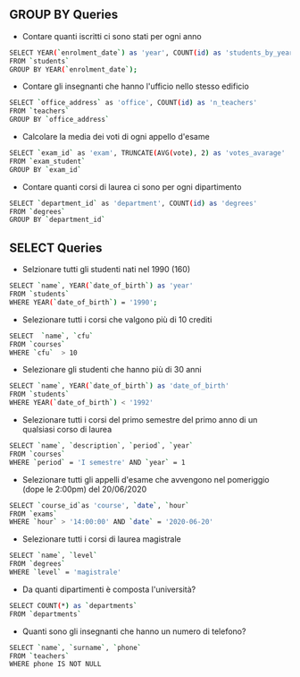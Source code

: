 ## GROUP BY Queries

- Contare quanti iscritti ci sono stati per ogni anno
```sh
SELECT YEAR(`enrolment_date`) as 'year', COUNT(id) as 'students_by_year'
FROM `students`
GROUP BY YEAR(`enrolment_date`);
```

- Contare gli insegnanti che hanno l'ufficio nello stesso edificio
```sh
SELECT `office_address` as 'office', COUNT(id) as 'n_teachers'
FROM `teachers`
GROUP BY `office_address`
```

- Calcolare la media dei voti di ogni appello d'esame

```sh
SELECT `exam_id` as 'exam', TRUNCATE(AVG(vote), 2) as 'votes_avarage' 
FROM `exam_student`
GROUP BY `exam_id`
```

- Contare quanti corsi di laurea ci sono per ogni dipartimento
```sh
SELECT `department_id` as 'department', COUNT(id) as 'degrees'
FROM `degrees`
GROUP BY `department_id`
```

## SELECT Queries

- Selzionare tutti gli studenti nati nel 1990 (160)
```sh
SELECT `name`, YEAR(`date_of_birth`) as 'year' 
FROM `students` 
WHERE YEAR(`date_of_birth`) = '1990';
```

- Selezionare tutti i corsi che valgono più di 10 crediti
```sh
SELECT  `name`, `cfu`
FROM `courses` 
WHERE `cfu`  > 10
```

- Selezionare gli studenti che hanno più di 30 anni
```sh
SELECT `name`, YEAR(`date_of_birth`) as 'date_of_birth'
FROM `students` 
WHERE YEAR(`date_of_birth`) < '1992'
```

- Selezionare tutti i corsi del primo semestre del primo anno di un qualsiasi corso di laurea
```sh
SELECT `name`, `description`, `period`, `year`
FROM `courses` 
WHERE `period` = 'I semestre' AND `year` = 1
```

- Selezionare tutti gli appelli d'esame che avvengono nel pomeriggio (dope le 2:00pm) del 20/06/2020
```sh
SELECT `course_id`as 'course', `date`, `hour`
FROM `exams` 
WHERE `hour` > '14:00:00' AND `date` = '2020-06-20'
```

- Selezionare tutti i corsi di laurea magistrale
```sh
SELECT `name`, `level` 
FROM `degrees` 
WHERE `level` = 'magistrale'
```

- Da quanti dipartimenti è composta l'università?
```sh
SELECT COUNT(*) as `departments`
FROM `departments`
```

- Quanti sono gli insegnanti che hanno un numero di telefono?
```sh
SELECT `name`, `surname`, `phone`
FROM `teachers` 
WHERE phone IS NOT NULL
```

